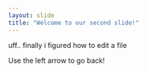 ```yaml
---
layout: slide
title: "Welcome to our second slide!"
---
```

uff.. finally i figured how to edit a file

Use the left arrow to go back!
